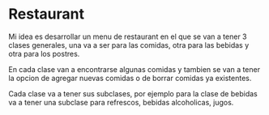 # Restaurant
Mi idea es desarrollar un menu de restaurant en el que se van a tener 3 clases generales, una va a ser para las comidas,
otra para las bebidas y otra para los postres.

En cada clase van a encontrarse algunas comidas y tambien se van a tener la opcion de agregar nuevas comidas o de borrar
comidas ya existentes.

Cada clase va a tener sus subclases, por ejemplo para la clase de bebidas va a tener una subclase para refrescos, 
bebidas alcoholicas, jugos.

